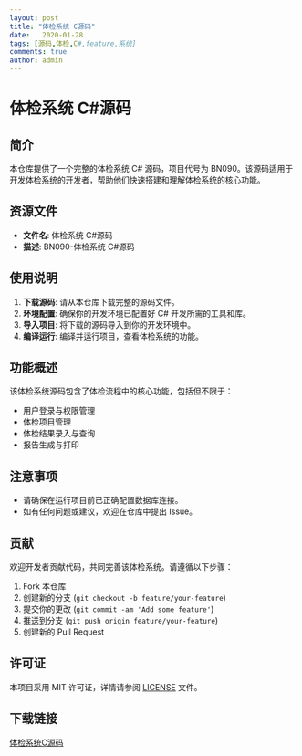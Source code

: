 ```yaml
---
layout: post
title: "体检系统 C源码"
date:   2020-01-28
tags: [源码,体检,C#,feature,系统]
comments: true
author: admin
---
```

# 体检系统 C#源码

## 简介

本仓库提供了一个完整的体检系统 C# 源码，项目代号为 BN090。该源码适用于开发体检系统的开发者，帮助他们快速搭建和理解体检系统的核心功能。

## 资源文件

- **文件名**: 体检系统 C#源码
- **描述**: BN090-体检系统 C#源码

## 使用说明

1. **下载源码**: 请从本仓库下载完整的源码文件。
2. **环境配置**: 确保你的开发环境已配置好 C# 开发所需的工具和库。
3. **导入项目**: 将下载的源码导入到你的开发环境中。
4. **编译运行**: 编译并运行项目，查看体检系统的功能。

## 功能概述

该体检系统源码包含了体检流程中的核心功能，包括但不限于：

- 用户登录与权限管理
- 体检项目管理
- 体检结果录入与查询
- 报告生成与打印

## 注意事项

- 请确保在运行项目前已正确配置数据库连接。
- 如有任何问题或建议，欢迎在仓库中提出 Issue。

## 贡献

欢迎开发者贡献代码，共同完善该体检系统。请遵循以下步骤：

1. Fork 本仓库
2. 创建新的分支 (`git checkout -b feature/your-feature`)
3. 提交你的更改 (`git commit -am 'Add some feature'`)
4. 推送到分支 (`git push origin feature/your-feature`)
5. 创建新的 Pull Request

## 许可证

本项目采用 MIT 许可证，详情请参阅 [LICENSE](LICENSE) 文件。

## 下载链接

[体检系统C源码](https://pan.quark.cn/s/d7d0a8618314)
